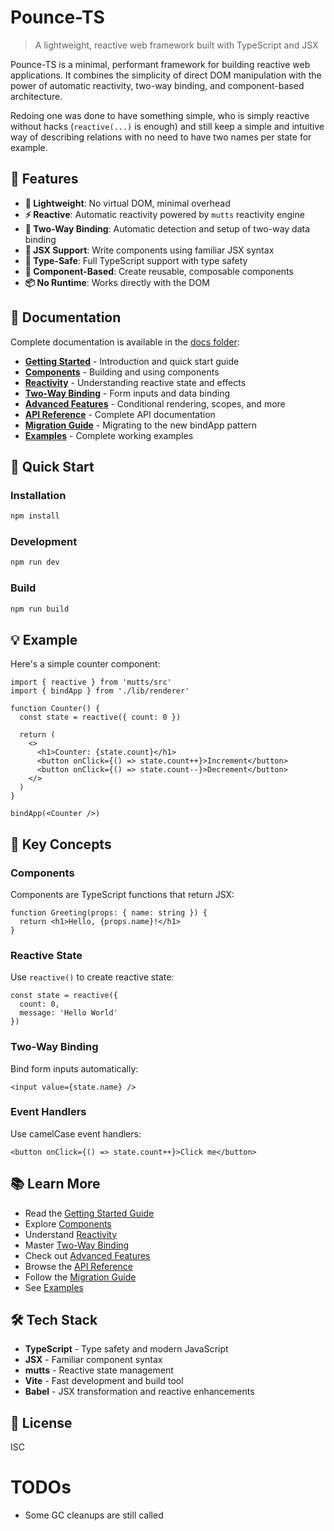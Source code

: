 # Pounce-TS

> A lightweight, reactive web framework built with TypeScript and JSX

Pounce-TS is a minimal, performant framework for building reactive web applications. It combines the simplicity of direct DOM manipulation with the power of automatic reactivity, two-way binding, and component-based architecture.

Redoing one was done to have something simple, who is simply reactive without hacks (`reactive(...)` is enough) and still keep a simple and intuitive way of describing relations with no need to have two names per state for example.

## 🌟 Features

- **🚀 Lightweight**: No virtual DOM, minimal overhead
- **⚡ Reactive**: Automatic reactivity powered by `mutts` reactivity engine
- **🔄 Two-Way Binding**: Automatic detection and setup of two-way data binding
- **🎨 JSX Support**: Write components using familiar JSX syntax
- **💪 Type-Safe**: Full TypeScript support with type safety
- **🧩 Component-Based**: Create reusable, composable components
- **📦 No Runtime**: Works directly with the DOM

## 📖 Documentation

Complete documentation is available in the [docs folder](src/docs):

- **[Getting Started](src/docs/getting-started.md)** - Introduction and quick start guide
- **[Components](src/docs/components.md)** - Building and using components
- **[Reactivity](src/docs/reactivity.md)** - Understanding reactive state and effects
- **[Two-Way Binding](src/docs/binding.md)** - Form inputs and data binding
- **[Advanced Features](src/docs/advanced.md)** - Conditional rendering, scopes, and more
- **[API Reference](src/docs/api-reference.md)** - Complete API documentation
- **[Migration Guide](src/docs/migration.md)** - Migrating to the new bindApp pattern
- **[Examples](src/docs/examples.md)** - Complete working examples

## 🚀 Quick Start

### Installation

```bash
npm install
```

### Development

```bash
npm run dev
```

### Build

```bash
npm run build
```

## 💡 Example

Here's a simple counter component:

```tsx
import { reactive } from 'mutts/src'
import { bindApp } from './lib/renderer'

function Counter() {
  const state = reactive({ count: 0 })
  
  return (
    <>
      <h1>Counter: {state.count}</h1>
      <button onClick={() => state.count++}>Increment</button>
      <button onClick={() => state.count--}>Decrement</button>
    </>
  )
}

bindApp(<Counter />)
```

## 🎯 Key Concepts

### Components

Components are TypeScript functions that return JSX:

```tsx
function Greeting(props: { name: string }) {
  return <h1>Hello, {props.name}!</h1>
}
```

### Reactive State

Use `reactive()` to create reactive state:

```tsx
const state = reactive({
  count: 0,
  message: 'Hello World'
})
```

### Two-Way Binding

Bind form inputs automatically:

```tsx
<input value={state.name} />
```

### Event Handlers

Use camelCase event handlers:

```tsx
<button onClick={() => state.count++}>Click me</button>
```

## 📚 Learn More

- Read the [Getting Started Guide](src/docs/getting-started.md)
- Explore [Components](src/docs/components.md)
- Understand [Reactivity](src/docs/reactivity.md)
- Master [Two-Way Binding](src/docs/binding.md)
- Check out [Advanced Features](src/docs/advanced.md)
- Browse the [API Reference](src/docs/api-reference.md)
- Follow the [Migration Guide](src/docs/migration.md)
- See [Examples](src/docs/examples.md)

## 🛠️ Tech Stack

- **TypeScript** - Type safety and modern JavaScript
- **JSX** - Familiar component syntax
- **mutts** - Reactive state management
- **Vite** - Fast development and build tool
- **Babel** - JSX transformation and reactive enhancements

## 📝 License

ISC

# TODOs

- Some GC cleanups are still called